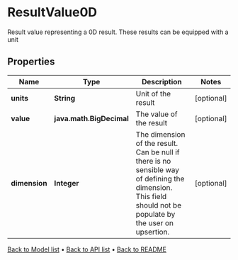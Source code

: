 

# ResultValue0D

Result value representing a 0D result. These results can be equipped with a unit

## Properties

| Name | Type | Description | Notes |
|------------ | ------------- | ------------- | -------------|
|**units** | **String** | Unit of the result |  [optional] |
|**value** | **java.math.BigDecimal** | The value of the result |  [optional] |
|**dimension** | **Integer** | The dimension of the result. Can be null if there is no sensible way of defining the dimension. This field should not be populate by the user on upsertion. |  [optional] |



[Back to Model list](../README.md#documentation-for-models) &#8226; [Back to API list](../README.md#documentation-for-api-endpoints) &#8226; [Back to README](../README.md)


